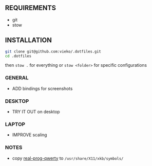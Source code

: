 ## REQUIREMENTS
- git
- stow 

## INSTALLATION
```bash
git clone git@github.com:vieko/.dotfiles.git
cd .dotfiles
```
then `stow .` for everything or `stow <folder>` for specific configurations

### GENERAL
- ADD bindings for screenshots

### DESKTOP
- TRY IT OUT on desktop

### LAPTOP
- IMPROVE scaling

### NOTES
- copy [real-prog-qwerty](https://gist.github.com/vieko/54d6b048f7da6c31d454e81212c7c23c) to `/usr/share/X11/xkb/symbols/`

